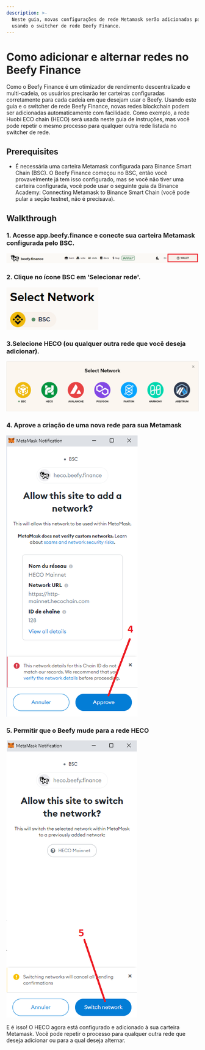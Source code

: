 ```yaml
---
description: >-
  Neste guia, novas configurações de rede Metamask serão adicionadas para você
  usando o switcher de rede Beefy Finance.
---
```


# Como adicionar e alternar redes no Beefy Finance

Como o Beefy Finance é um otimizador de rendimento descentralizado e multi-cadeia, os usuários precisarão ter carteiras configuradas corretamente para cada cadeia em que desejam usar o Beefy. Usando este guia e o switcher de rede Beefy Finance, novas redes blockchain podem ser adicionadas automaticamente com facilidade. Como exemplo, a rede Huobi ECO chain (HECO) será usada neste guia de instruções, mas você pode repetir o mesmo processo para qualquer outra rede listada no switcher de rede.

## Prerequisites

* É necessária uma carteira Metamask configurada para Binance Smart Chain (BSC). O Beefy Finance começou no BSC, então você provavelmente já tem isso configurado, mas se você não tiver uma carteira configurada, você pode usar o seguinte guia da Binance Academy: Connecting Metamask to Binance Smart Chain (você pode pular a seção testnet, não é precisava).

## Walkthrough

### 1. Acesse app.beefy.finance e conecte sua carteira Metamask configurada pelo BSC.

![](../../.gitbook/assets/connect-wallet.png)

### 2. Clique no ícone BSC em 'Selecionar rede'.

![](../../.gitbook/assets/select-network.png)

### 3.Selecione HECO (ou qualquer outra rede que você deseja adicionar).

![](<../../.gitbook/assets/switch-to-desired-network (1).png>)

### 4. Aprove a criação de uma nova rede para sua Metamask

![](../../.gitbook/assets/allow-add-metamask-network.png)

### 5. Permitir que o Beefy mude para a rede HECO

![](../../.gitbook/assets/allow-switch-metamask-network.png)

E é isso! O HECO agora está configurado e adicionado à sua carteira Metamask. Você pode repetir o processo para qualquer outra rede que deseja adicionar ou para a qual deseja alternar.
